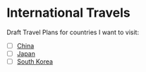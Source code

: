 # International Travels
Draft Travel Plans for countries I want to visit:

- [ ] [China](China.md)
- [ ] [Japan](Japan.md)
- [ ] [South Korea](Korea.md)
